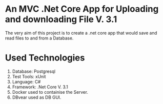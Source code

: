 # An MVC .Net Core App for Uploading and downloading File V. 3.1

The very aim of this project is to create a .net core app that would save and read files to and from a Database. 

# Used Technologies
1. Database: Postgresql
2. Test Tools: xUnit
3. Language: C#
4. Framework: .Net Core V. 3.1
5. Docker used to containise the Server.
6. DBvear used as DB GUI.
